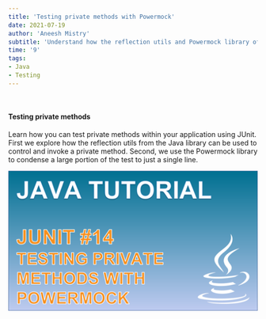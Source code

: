 ```yaml
---
title: 'Testing private methods with Powermock'
date: 2021-07-19
author: 'Aneesh Mistry'
subtitle: 'Understand how the reflection utils and Powermock library offer ways that we can test private methods.'
time: '9'
tags:
- Java
- Testing
---
```


<br>
<h4>Testing private methods</h4>
<p>
Learn how you can test private methods within your application using JUnit. First we explore how the reflection utils from the Java library can be used to control and invoke a private method. Second, we use the Powermock library to condense a large portion of the test to just a single line.

[![YouTube video link](../images/059_private.jpg)](https://youtu.be/EUXesPg7qOo)
</p>